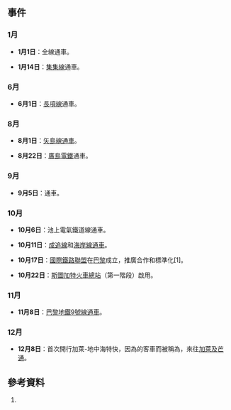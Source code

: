 ## 事件

### 1月

  - **1月1日**：全線通車。

  - **1月14日**：[集集線](../Page/集集線.md "wikilink")通車。

### 6月

  - **6月1日**：[長項線](../Page/長項線.md "wikilink")通車。

### 8月

  - **8月1日**：[矢島線通車](../Page/鳥海山麓線.md "wikilink")。

  - **8月22日**：[廣島電鐵](../Page/廣島電鐵.md "wikilink")通車。

### 9月

  - **9月5日**：通車。

### 10月

  - **10月6日**：池上電氣鐵道線通車。

  - **10月11日**：[成追線](../Page/成追線.md "wikilink")和[海岸線通車](../Page/海岸線_\(臺鐵\).md "wikilink")。

  - **10月17日**：[國際鐵路聯盟](../Page/國際鐵路聯盟.md "wikilink")在[巴黎](../Page/巴黎.md "wikilink")成立，推廣合作和標準化\[1\]。

  - **10月22日**：[斯圖加特火車總站](https://zh.wikipedia.org/wiki/斯圖加特火車總站 "wikilink")（第一階段）啟用。

### 11月

  - **11月8日**：[巴黎地鐵](../Page/巴黎地鐵.md "wikilink")[9號線通車](../Page/巴黎地鐵9號線.md "wikilink")。

### 12月

  - **12月8日**：首次開行加萊-地中海特快，因為的客車而被稱為，來往[加萊及](https://zh.wikipedia.org/wiki/加萊 "wikilink")[芒通](../Page/芒通.md "wikilink")。

## 參考資料

1.